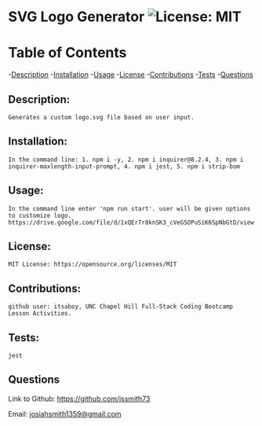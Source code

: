 # SVG Logo Generator ![License: MIT](https://img.shields.io/badge/License-MIT-yellow.svg)

# Table of Contents

-[Description](#description)
-[Installation](#installation)
-[Usage](#usage)
-[License](#license)
-[Contributions](#contributions)
-[Tests](#tests)
-[Questions](#questions)


## Description:

    Generates a custom logo.svg file based on user input.

## Installation:

    In the command line: 1. npm i -y, 2. npm i inquirer@8.2.4, 3. npm i inquirer-maxlength-input-prompt, 4. npm i jest, 5. npm i strip-bom

## Usage:

    In the command line enter 'npm run start'. user will be given options to customize logo. https://drive.google.com/file/d/1xQEr7r8knSK3_cVeGSOPuSiK6SpNbGtD/view

## License:

    MIT License: https://opensource.org/licenses/MIT

## Contributions:

    github user: itsaboy, UNC Chapel Hill Full-Stack Coding Bootcamp Lesson Activities.

## Tests:

    jest

## Questions

   Link to Github: https://github.com/jssmith73

   Email: josiahsmith1359@gmail.com
